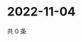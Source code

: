 # 2022-11-04

共 0 条

<!-- BEGIN WEIBO -->
<!-- 最后更新时间 Fri Nov 04 2022 08:35:37 GMT+0800 (China Standard Time) -->

<!-- END WEIBO -->
